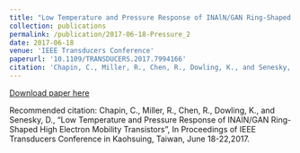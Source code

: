 ```yaml
---
title: "Low Temperature and Pressure Response of INAlN/GAN Ring-Shaped High Electron Mobility Transistors"
collection: publications
permalink: /publication/2017-06-18-Pressure_2
date: 2017-06-18
venue: 'IEEE Transducers Conference'
paperurl: '10.1109/TRANSDUCERS.2017.7994166'
citation: 'Chapin, C., Miller, R., Chen, R., Dowling, K., and Senesky, D., “Low Temperature and Pressure Response of INAlN/GAN Ring-Shaped High Electron Mobility Transistors”, In Proceedings of IEEE Transducers Conference in Kaohsuing, Taiwan, June 18-22,2017.'
---
```

[Download paper here](10.1109/TRANSDUCERS.2017.7994166)

Recommended citation: Chapin, C., Miller, R., Chen, R., Dowling, K., and Senesky, D., “Low Temperature and Pressure Response of INAlN/GAN Ring-Shaped High Electron Mobility Transistors”, In Proceedings of IEEE Transducers Conference in Kaohsuing, Taiwan, June 18-22,2017.